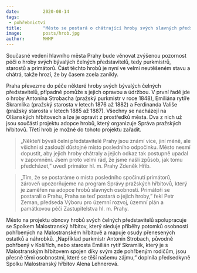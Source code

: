 ```yaml
---
date:         2020-08-14
tags:         
 - pohřebnictví
title:        "Město se postará o chátrající hroby svých slavných představitelů"
image: 	      posts/hrob.jpg
author:       MHMP
---
```


Současné vedení hlavního města Prahy bude věnovat zvýšenou pozornost péči o hroby svých bývalých čelných představitelů, tedy purkmistrů, starostů a primátorů. Část těchto hrobů je nyní ve velmi neutěšeném stavu a chátrá, takže hrozí, že by časem zcela zanikly.

Praha převezme do péče některé hroby svých bývalých čelných představitelů, případně pomůže s jejich opravou a údržbou. V první řadě jde o hroby Antonína Strobacha (pražský purkmistr v roce 1848), Emiliána rytíře Skramlíka (pražský starosta v letech 1876 až 1882) a Ferdinanda Vališe (pražský starosta v letech 1885 až 1887). Všechny se nacházejí na Olšanských hřbitovech a lze je opravit z prostředků města. Dva z nich už jsou součástí projektu adopce hrobů, který organizuje Správa pražských hřbitovů. Třetí hrob je možné do tohoto projektu zařadit.

> „Někteří bývalí čelní představitelé Prahy jsou známí více, jiní méně, ale všichni si zaslouží důstojné místo posledního odpočinku. Město nesmí dopustit, aby jejich hroby chátraly a jejich odkaz tak postupně upadal v zapomnění. Jsem proto velmi rád, že jsme našli způsob, jak tomu předcházet,” uvedl primátor hl. m. Prahy Zdeněk Hřib.

> „Tím, že se postaráme o místa posledního spočinutí primátorů, zároveň upozorňujeme na program Správy pražských hřbitovů, který je zaměřen na adopce hrobů slavných osobností. Primátoři se postarali o Prahu, Praha se teď postará o jejich hroby,” řekl Petr Zeman, předseda Výboru pro územní rozvoj, územní plán a památkovou péči Zastupitelstva hl. m. Prahy.

Město na projektu obnovy hrobů svých čelných představitelů spolupracuje se Spolkem Malostranský hřbitov, který sleduje příběhy potomků osobností pohřbených na Malostranském hřbitově a mapuje osudy přenesených ostatků a náhrobků. „Například purkmistr Antonín Strobach, původně pohřbený v Košířích, nebo starosta Emilián rytíř Skramlík, který je s Malostranským hřbitovem spojen díky svým zde pohřbeným rodičům, jsou přesně těmi osobnostmi, které se těší našemu zájmu,” doplnila předsedkyně Spolku Malostranský hřbitov Alena Lehnerová.

